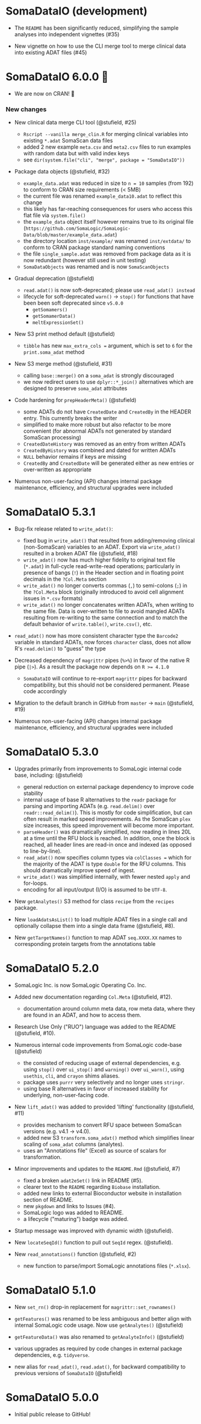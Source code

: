 
# SomaDataIO (development)

* The `README` has been significantly reduced,
  simplifying the sample analyses into independent
  vignettes (#35)

* New vignette on how to use the CLI merge tool
  to merge clinical data into existing ADAT files (#45)


# SomaDataIO 6.0.0 :tada:

* We are now on CRAN! :partying_face: 

### New changes

* New clinical data merge CLI tool (@stufield, #25)
  - `Rscript --vanilla merge_clin.R` for merging clinical variables
    into existing `*.adat` SomaScan data files
  - added 2 new example `meta.csv` and `meta2.csv` files
    to run examples with random data but with valid index keys
  - see `dir(system.file("cli", "merge", package = "SomaDataIO"))`

* Package data objects (@stufield, #32)
  - `example_data.adat` was reduced in size to `n = 10` samples (from 192)
    to conform to CRAN size requirements (< 5MB)
  - the current file was renamed `example_data10.adat` to reflect this change
  - this likely has far-reaching consequences for users who access
    this flat file via `system.file()`
  - the `example_data` object itself however remains true to its original
    file (`https://github.com/SomaLogic/SomaLogic-Data/blob/master/example_data.adat`)
  - the directory location `inst/example/` was renamed `inst/extdata/`
    to conform to CRAN package standard naming conventions
  - the file `single_sample.adat` was removed from package data
    as it is now redundant (however still used in unit testing)
  - `SomaDataObjects` was renamed and is now `SomaScanObjects`

* Gradual deprecation (@stufield)
  - `read.adat()` is now soft-deprecated; please use `read_adat() instead`
  - lifecycle for soft-deprecated `warn()` -> `stop()` for functions
    that have been been soft deprecated since `v5.0.0`
    - `getSomamers()`
    - `getSomamerData()`
    - `meltExpressionSet()`

* New S3 print method default (@stufield)
  - `tibble` has new `max_extra_cols =` argument, which
    is set to `6` for the `print.soma_adat` method

* New S3 merge method (@stufield, #31)
  - calling `base::merge()` on a `soma_adat` is strongly discouraged
  - we now redirect users to use `dplyr::*_join()` alternatives
    which are designed to preserve `soma_adat` attributes

* Code hardening for `prepHeaderMeta()` (@stufield)
  - some ADATs do not have `CreatedDate` and `CreatedBy`
    in the HEADER entry. This currently breaks the writer
  - simplified to make more robust but also refactor
    to be more convenient (for abnormal ADATs not generated
    by standard SomaScan processing)
  - `CreatedDateHistory` was removed as an entry from written ADATs
  - `CreatedByHistory` was combined and dated for written ADATs
  - `NULL` behavior remains if keys are missing
  - `CreatedBy` and `CreatedDate` will be generated either
    as new entries or over-written as appropriate

* Numerous non-user-facing (API) changes internal package
  maintenance, efficiency, and structural upgrades were included


# SomaDataIO 5.3.1

* Bug-fix release related to `write_adat()`:
  - fixed bug in `write_adat()` that resulted from
    adding/removing clinical (non-SomaScan) variables to an
    ADAT. Export via `write_adat()` resulted in a broken ADAT file (@stufield, #18) 
  - `write_adat()` now has much higher fidelity to original
    text file (`*.adat`) in full-cycle read-write-read operations;
    particularly in presence of bangs (`!`) in the Header
    section and in floating point decimals in the `?Col.Meta` section
  - `write_adat()` no longer converts commas (`,`) to
    semi-colons (`;`) in the `?Col.Meta` block (originally
    introduced to avoid cell alignment issues in `*.csv` formats)
  - `write_adat()` no longer concatenates written ADATs,
    when writing to the same file. Data is over-written
    to file to avoid mangled ADATs resulting from re-writing
    to the same connection and to match the default behavior
    of `write.table()`, `write.csv()`, etc.

* `read_adat()` now has more consistent character type
  the `Barcode2` variable in standard ADATs, now forces
  `character` class, does not allow R's `read.delim()`
  to "guess" the type

* Decreased dependency of `magrittr` pipes (`%>%`)
  in favor of the native R pipe (`|>`). As a result the
  package now depends on `R >= 4.1.0`
  - `SomaDataIO` will continue to re-export `magrittr` pipes
    for backward compatibility, but this should not be considered
    permanent. Please code accordingly

* Migration to the default branch in GitHub from `master` -> `main` (@stufield, #19)

* Numerous non-user-facing (API) changes internal package
  maintenance, efficiency, and structural upgrades were included


# SomaDataIO 5.3.0

* Upgrades primarily from improvements to SomaLogic internal code base,
  including: (@stufield)
  - general reduction on external package dependency to improve code
    stability
  - internal usage of base R alternatives to the `readr` package for 
    parsing and importing ADATs (e.g. `read.delim()` over `readr::read_delim()`).
    This is mostly for code simplification, but can often result in marked
    speed improvements. As the SomaScan `plex` size increases,
    this speed improvement will become more important.
  - `parseHeader()` was dramatically simplified, now reading in lines 20L at
    a time until the RFU block is reached. In addition, once the block is
    reached, all header lines are read-in once and indexed
    (as opposed to line-by-line).
  - `read_adat()` now specifies column types via `colClasses =` which for
    the majority of the ADAT is type `double` for the RFU columns.
    This should dramatically improve speed of ingest.
  - `write_adat()` was simplified internally, with fewer nested `apply` and
    for-loops.
  - encoding for all input/output (I/O) is assumed to be `UTF-8`.

* New `getAnalytes()` S3 method for class `recipe` from the `recipes` package.

* New `loadAdatsAsList()` to load multiple ADAT files in a single call
  and optionally collapse them into a single data frame (@stufield, #8).

* New `getTargetNames()` function to map ADAT `seq.XXXX.XX` names
  to corresponding protein targets from the annotations table


# SomaDataIO 5.2.0

* SomaLogic Inc. is now SomaLogic Operating Co. Inc.

* Added new documentation regarding `Col.Meta` (@stufield, #12).
  - documentation around column meta data,
    row meta data, where they are found in an ADAT,
    and how to access them.

* Research Use Only ("RUO") language was added to the README (@stufield, #10).

* Numerous internal code improvements from SomaLogic code-base (@stufield)
  - the consisted of reducing usage of external dependencies,
    e.g. using `stop()` over `ui_stop()` and `warning()` over `ui_warn()`,
    using `usethis`, `cli`, and `crayon` shims aliases.
  - package uses `purrr` very selectively and no longer uses `stringr`.
  - using base R alternatives in favor of increased
    stability for underlying, non-user-facing code.

* New `lift_adat()` was added to provided 'lifting' functionality (@stufield, #11)
  - provides mechanism to convert RFU space between
    SomaScan versions (e.g. v4.1 -> v4.0).
  - added new S3 `transform.soma_adat()` method
    which simplifies linear scaling of `soma_adat` columns (analytes).
  - uses an "Annotations file" (Excel) as source of scalars for transformation.

* Minor improvements and updates to the `README.Rmd` (@stufield, #7)
  - fixed a broken `adat2eSet()` link in README (#5).
  - clearer text to the `README` regarding `Biobase` installation.
  - added new links to external Bioconductor
    website in installation section of README.
  - new `pkgdown` and links to Issues (#4).
  - SomaLogic logo was added to README.
  - a lifecycle ("maturing") badge was added.

* Startup message was improved with dynamic width (@stufield).

* New `locateSeqId()` function to pull out `SeqId` regex. (@stufield).

* New `read_annotations()` function (@stufield, #2)
  - new function to parse/import SomaLogic annotations files (`*.xlsx`).
  

# SomaDataIO 5.1.0

* New `set_rn()` drop-in replacement for `magrittr::set_rownames()`

* `getFeatures()` was renamed to be less ambiguous and better align with
  internal SomaLogic code usage. Now use `getAnalytes()` (@stufield)

* `getFeatureData()` was also renamed to `getAnalyteInfo()` (@stufield)

* various upgrades as required by code changes in external 
  package dependencies, e.g. `tidyverse`.

* new alias for `read_adat()`, `read.adat()`, for backward compatibility
  to previous versions of `SomaDataIO` (@stufield)


# SomaDataIO 5.0.0

* Initial public release to GitHub!
